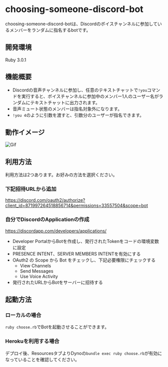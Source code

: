 # choosing-someone-discord-bot
choosing-someone-discord-botは、Discordのボイスチャンネルに参加しているメンバーをランダムに指名するbotです。

## 開発環境
Ruby 3.0.1

## 機能概要
- Discordの音声チャンネルに参加し、任意のテキストチャットで`!you`コマンドを実行すると、ボイスチャンネルに参加中のメンバー1人のユーザー名がランダムにテキストチャットに出力されます。
- 音声ミュート状態のメンバーは指名対象外になります。
- `!you 4`のように引数を渡すと、引数分のユーザーが指名できます。

## 動作イメージ
![Gif](https://raw.github.com/wiki/eatplaynap/choosing-someone-discord-bot/wanted.gif)

## 利用方法
利用方法は2つあります。お好みの方法を選択ください。
### 下記招待URLから追加
https://discord.com/oauth2/authorize?client_id=871997264518856714&permissions=33557504&scope=bot

### 自分でDiscordのApplicationの作成
https://discordapp.com/developers/applications/
- Developer PortalからBotを作成し、発行されたTokenをコードの環境変数に設定
- PRESENCE INTENT、SERVER MEMBERS INTENTを有効にする
- OAuth2 の Scope から Bot をチェックし、下記必要権限にチェックする
  - View Channels
  - Send Messages
  - Use Voice Activity
- 発行されたURLからBotをサーバーに招待する

## 起動方法
### ローカルの場合
`ruby choose.rb`でBotを起動させることができます。

### Herokuを利用する場合
デプロイ後、ResourcesタブよりDynoの`bundle exec ruby choose.rb`が有効になっていることを確認してください。
